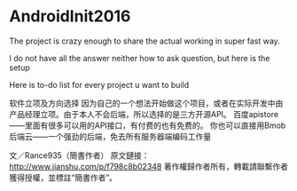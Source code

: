 # AndroidInit2016

The project is crazy enough to share the actual working in super fast way.

I do not have all the answer neither how to ask question, but here is the setup

Here is to-do list for every project u want to build

软件立项及方向选择
因为自己的一个想法开始做这个项目，或者在实际开发中由产品经理立项。由于本人不会后端，所以选择的是三方开源API。
百度apistore——里面有很多可以用的API接口，有付费的也有免费的。
你也可以直接用Bmob后端云——一个强劲的后端，免去所有服务器端编码工作量

文／Rance935（簡書作者）
原文鏈接：http://www.jianshu.com/p/f798c8b02348
著作權歸作者所有，轉載請聯繫作者獲得授權，並標註“簡書作者”。
